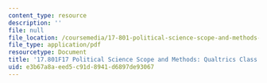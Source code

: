 ```yaml
---
content_type: resource
description: ''
file: null
file_location: /coursemedia/17-801-political-science-scope-and-methods-fall-2017/e3b67a8aeed5c91d8941d6897de93067_MIT17_801F17_ChallengeRateCandidates.pdf
file_type: application/pdf
resourcetype: Document
title: '17.801F17 Political Science Scope and Methods: Qualtrics Class'
uid: e3b67a8a-eed5-c91d-8941-d6897de93067
---
```

